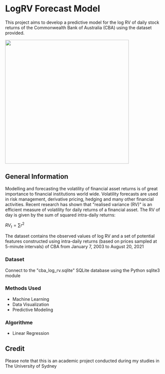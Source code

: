 # LogRV Forecast Model
This project aims to develop a predictive model for the log RV of daily stock returns of the Commonwealth Bank of Australia (CBA) using the dataset provided.

<img src="https://images.squarespace-cdn.com/content/v1/5820f7b06b8f5b12160c7941/1507509923141-3LZQW12NQS1F0L2YGCWG/Volatility.jpg" width="400"/>

## General Information
Modelling and forecasting the volatility of financial asset returns is of great importance to financial institutions world wide. 
Volatility forecasts are used in risk management, derivative pricing, hedging and many other financial activities.
Recent research has shown that "realised variance (RV)" is an efficient measure of volatility for daily returns of a financial asset.
The RV of day is given by the sum of squared intra-daily returns:

$RV_t = \sum{r^2}$

The dataset contains the observed values of log RV and a set of potential features constructed using intra-daily returns 
(based on prices sampled at 5-minute intervals) of CBA from January 7, 2003 to August 20, 2021

### Dataset
Connect to the "cba_log_rv.sqlite" SQLite database using the Python sqlite3 module

### Methods Used
- Machine Learning
- Data Visualization
- Predictive Modeling

### Algorithme
- Linear Regression

## Credit 
Please note that this is an academic project conducted during my studies in The University of Sydney
